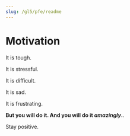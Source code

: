 ```yaml
---
slug: /gl5/pfe/readme
---
```


# Motivation

It is tough.

It is stressful.

It is difficult.

It is sad.

It is frustrating.

__But you will do it. And you will do it *amazingly*.__.

Stay positive.
